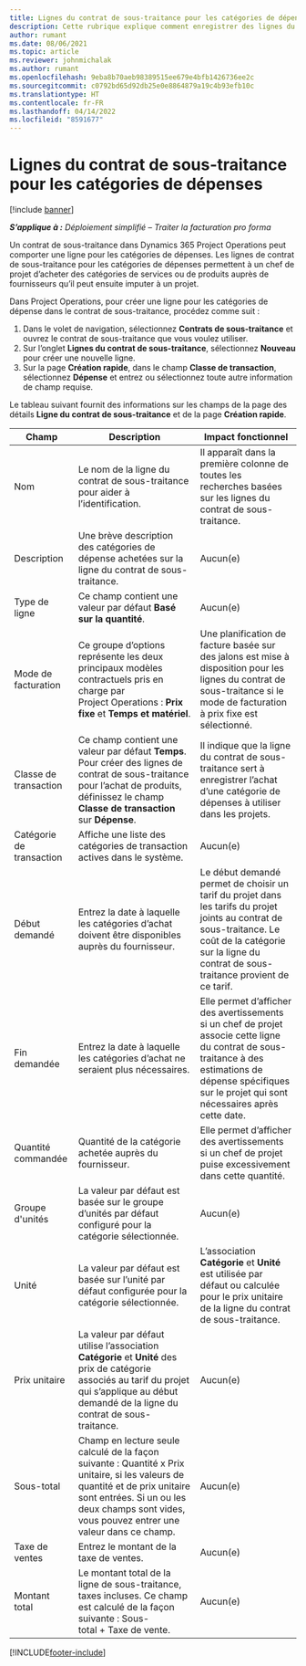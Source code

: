 ```yaml
---
title: Lignes du contrat de sous-traitance pour les catégories de dépenses
description: Cette rubrique explique comment enregistrer des lignes du contrat de sous-traitance pour les dépenses et comment utiliser les champs pour enregistrer l’achat de temps auprès des fournisseurs.
author: rumant
ms.date: 08/06/2021
ms.topic: article
ms.reviewer: johnmichalak
ms.author: rumant
ms.openlocfilehash: 9eba8b70aeb98389515ee679e4bfb1426736ee2c
ms.sourcegitcommit: c0792bd65d92db25e0e8864879a19c4b93efb10c
ms.translationtype: HT
ms.contentlocale: fr-FR
ms.lasthandoff: 04/14/2022
ms.locfileid: "8591677"
---
```

#  <a name="subcontract-lines-for-expense-categories"></a>Lignes du contrat de sous-traitance pour les catégories de dépenses

[!include [banner](../../includes/dataverse-preview.md)]

_**S’applique à :** Déploiement simplifié – Traiter la facturation pro forma_

Un contrat de sous-traitance dans Dynamics 365 Project Operations peut comporter une ligne pour les catégories de dépenses. Les lignes de contrat de sous-traitance pour les catégories de dépenses permettent à un chef de projet d’acheter des catégories de services ou de produits auprès de fournisseurs qu’il peut ensuite imputer à un projet.

Dans Project Operations, pour créer une ligne pour les catégories de dépense dans le contrat de sous-traitance, procédez comme suit :

1. Dans le volet de navigation, sélectionnez **Contrats de sous-traitance** et ouvrez le contrat de sous-traitance que vous voulez utiliser.
2. Sur l’onglet **Lignes du contrat de sous-traitance**, sélectionnez **Nouveau** pour créer une nouvelle ligne.
3. Sur la page **Création rapide**, dans le champ **Classe de transaction**, sélectionnez **Dépense** et entrez ou sélectionnez toute autre information de champ requise.

Le tableau suivant fournit des informations sur les champs de la page des détails **Ligne du contrat de sous-traitance** et de la page **Création rapide**.

| **Champ** | **Description** | **Impact fonctionnel** |
| --- | --- | --- |
| Nom  | Le nom de la ligne du contrat de sous-traitance pour aider à l’identification. | Il apparaît dans la première colonne de toutes les recherches basées sur les lignes du contrat de sous-traitance. |
| Description | Une brève description des catégories de dépense achetées sur la ligne du contrat de sous-traitance. | Aucun(e) |
|Type de ligne | Ce champ contient une valeur par défaut **Basé sur la quantité**. |Aucun(e) |
| Mode de facturation | Ce groupe d’options représente les deux principaux modèles contractuels pris en charge par Project Operations : **Prix fixe** et **Temps et matériel**. | Une planification de facture basée sur des jalons est mise à disposition pour les lignes du contrat de sous-traitance si le mode de facturation à prix fixe est sélectionné. |
| Classe de transaction | Ce champ contient une valeur par défaut **Temps**. Pour créer des lignes de contrat de sous-traitance pour l’achat de produits, définissez le champ **Classe de transaction** sur **Dépense**.  | Il indique que la ligne du contrat de sous-traitance sert à enregistrer l’achat d’une catégorie de dépenses à utiliser dans les projets. |
| Catégorie de transaction | Affiche une liste des catégories de transaction actives dans le système. |Aucun(e) |
| Début demandé | Entrez la date à laquelle les catégories d’achat doivent être disponibles auprès du fournisseur. | Le début demandé permet de choisir un tarif du projet dans les tarifs du projet joints au contrat de sous-traitance. Le coût de la catégorie sur la ligne du contrat de sous-traitance provient de ce tarif. |
| Fin demandée | Entrez la date à laquelle les catégories d’achat ne seraient plus nécessaires. | Elle permet d’afficher des avertissements si un chef de projet associe cette ligne du contrat de sous-traitance à des estimations de dépense spécifiques sur le projet qui sont nécessaires après cette date. |
| Quantité commandée | Quantité de la catégorie achetée auprès du fournisseur. | Elle permet d’afficher des avertissements si un chef de projet puise excessivement dans cette quantité.|
| Groupe d'unités | La valeur par défaut est basée sur le groupe d’unités par défaut configuré pour la catégorie sélectionnée. |Aucun(e) |
| Unité | La valeur par défaut est basée sur l’unité par défaut configurée pour la catégorie sélectionnée.  | L’association **Catégorie** et **Unité** est utilisée par défaut ou calculée pour le prix unitaire de la ligne du contrat de sous-traitance.  |
| Prix unitaire | La valeur par défaut utilise l’association **Catégorie** et **Unité** des prix de catégorie associés au tarif du projet qui s’applique au début demandé de la ligne du contrat de sous-traitance. |Aucun(e) |
| Sous-total | Champ en lecture seule calculé de la façon suivante : Quantité x Prix unitaire, si les valeurs de quantité et de prix unitaire sont entrées. Si un ou les deux champs sont vides, vous pouvez entrer une valeur dans ce champ. |Aucun(e) |
| Taxe de ventes | Entrez le montant de la taxe de ventes. |Aucun(e) |
| Montant total | Le montant total de la ligne de sous-traitance, taxes incluses. Ce champ est calculé de la façon suivante : Sous-total + Taxe de vente. |Aucun(e) |


[!INCLUDE[footer-include](../../includes/footer-banner.md)]
